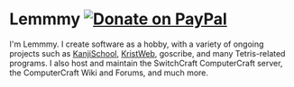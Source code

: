 # Lemmmy [![Donate on PayPal](https://img.shields.io/badge/PayPal-Donate-0079C1?logo=paypal&style=for-the-badge)](https://paypal.me/lemmmy)

I'm Lemmmy. I create software as a hobby, with a variety of ongoing projects such as [KanjiSchool](https://github.com/Lemmmy/KanjiSchool), [KristWeb](https://github.com/tmpim/KristWeb2), goscribe, and many Tetris-related programs. I also host and maintain the SwitchCraft ComputerCraft server, the ComputerCraft Wiki and Forums, and much more.

